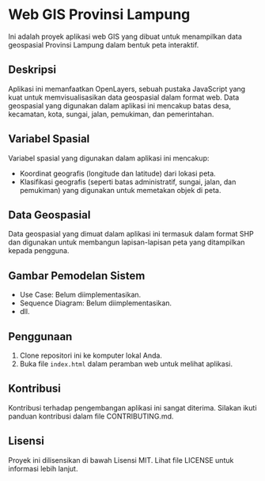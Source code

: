 # Web GIS Provinsi Lampung
Ini adalah proyek aplikasi web GIS yang dibuat untuk menampilkan data geospasial Provinsi Lampung dalam bentuk peta interaktif.

## Deskripsi
Aplikasi ini memanfaatkan OpenLayers, sebuah pustaka JavaScript yang kuat untuk memvisualisasikan data geospasial dalam format web. Data geospasial yang digunakan dalam aplikasi ini mencakup batas desa, kecamatan, kota, sungai, jalan, pemukiman, dan pemerintahan.

## Variabel Spasial
Variabel spasial yang digunakan dalam aplikasi ini mencakup:

- Koordinat geografis (longitude dan latitude) dari lokasi peta.
- Klasifikasi geografis (seperti batas administratif, sungai, jalan, dan pemukiman) yang digunakan untuk memetakan objek di peta.

## Data Geospasial
Data geospasial yang dimuat dalam aplikasi ini termasuk dalam format SHP dan digunakan untuk membangun lapisan-lapisan peta yang ditampilkan kepada pengguna.

## Gambar Pemodelan Sistem
- Use Case: Belum diimplementasikan.
- Sequence Diagram: Belum diimplementasikan.
- dll.

## Penggunaan
1. Clone repositori ini ke komputer lokal Anda.
2. Buka file `index.html` dalam peramban web untuk melihat aplikasi.

## Kontribusi
Kontribusi terhadap pengembangan aplikasi ini sangat diterima. Silakan ikuti panduan kontribusi dalam file CONTRIBUTING.md.

## Lisensi
Proyek ini dilisensikan di bawah Lisensi MIT. Lihat file LICENSE untuk informasi lebih lanjut.

